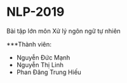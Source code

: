 # NLP-2019
Bài tập lớn môn Xử lý ngôn ngữ tự nhiên

***Thành viên:

- Nguyễn Đức Mạnh
- Nguyễn Thị Linh
- Phan Đăng Trung Hiếu
